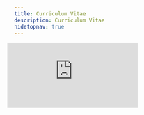 ```yaml
---
title: Curriculum Vitae
description: Curriculum Vitae
hidetopnav: true
---
```


<style type="text/css">
body > * {
    margin-left: 3rem;
}

#content {
    width: 38rem;
    padding-bottom: 4rem;
}

iframe {
    margin-left: -1rem;
}
</style>
<iframe src="https://danielroelfs.github.io/cv" onload="this.width=&#39;100%&#39;;this.height=screen.height*0.6;" frameBorder="0"></iframe>
